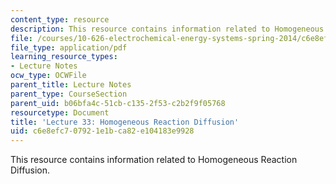 ```yaml
---
content_type: resource
description: This resource contains information related to Homogeneous Reaction Diffusion.
file: /courses/10-626-electrochemical-energy-systems-spring-2014/c6e8efc707921e1bca82e104183e9928_MIT10_626S14_Lec33_elec.pdf
file_type: application/pdf
learning_resource_types:
- Lecture Notes
ocw_type: OCWFile
parent_title: Lecture Notes
parent_type: CourseSection
parent_uid: b06bfa4c-51cb-c135-2f53-c2b2f9f05768
resourcetype: Document
title: 'Lecture 33: Homogeneous Reaction Diffusion'
uid: c6e8efc7-0792-1e1b-ca82-e104183e9928
---
```

This resource contains information related to Homogeneous Reaction Diffusion.

